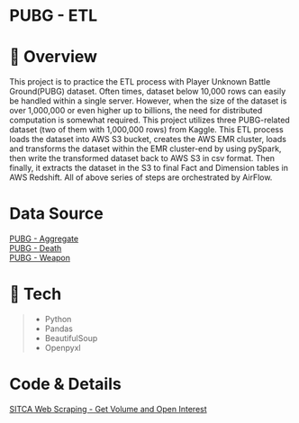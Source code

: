# PUBG - ETL

# 📖 Overview
This project is to practice the ETL process with Player Unknown Battle Ground(PUBG) dataset. Often times, dataset below 10,000 rows can easily be handled within a single server. However, when the size of the dataset is over 1,000,000 or even higher up to billions, the need for distributed computation is somewhat required. This project utilizes three PUBG-related dataset (two of them with 1,000,000 rows) from Kaggle. This ETL process loads the dataset into AWS S3 bucket, creates the AWS EMR cluster, loads and transforms the dataset within the EMR cluster-end by using pySpark, then write the transformed dataset back to AWS S3 in csv format. Then finally, it extracts the dataset in the S3 to final Fact and Dimension tables in AWS Redshift. All of above series of steps are orchestrated by AirFlow.

# Data Source
[PUBG - Aggregate](https://www.kaggle.com/skihikingkevin/pubg-match-deaths?select=aggregate) <br>
[PUBG - Death](https://www.kaggle.com/skihikingkevin/pubg-match-deaths?select=deaths) <br>
[PUBG - Weapon](https://www.kaggle.com/aadhavvignesh/pubg-weapon-stats?select=pubg-weapon-stats.csv)

# 🚩 Tech
>- Python
>- Pandas
>- BeautifulSoup
>- Openpyxl



# Code & Details
[SITCA Web Scraping - Get Volume and Open Interest](https://nbviewer.jupyter.org/gist/nyeongna/36bbba3da3007547e921015227e50185)
